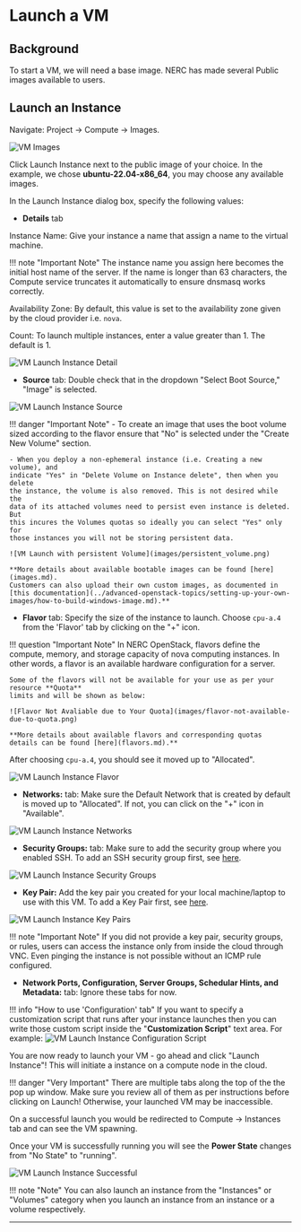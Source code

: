 # Launch a VM

## Background

To start a VM, we will need a base image.  NERC has made several Public images
available to users.

## Launch an Instance

Navigate: Project -> Compute -> Images.

![VM Images](images/vm_images.png)

Click Launch Instance next to the public image of your choice. In the example,
we chose **ubuntu-22.04-x86_64**, you may choose any available images.

In the Launch Instance dialog box, specify the following values:

- **Details** tab

Instance Name: Give your instance a name that assign a name to the virtual machine.

!!! note "Important Note"
    The instance name you assign here becomes the initial host name of the server.
    If the name is longer than 63 characters, the Compute service truncates it
    automatically to ensure dnsmasq works correctly.

Availability Zone: By default, this value is set to the availability zone given
by the cloud provider i.e. `nova`.

Count: To launch multiple instances, enter a value greater than 1. The default
is 1.

![VM Launch Instance Detail](images/vm_launch_details.png)

- **Source** tab: Double check that in the dropdown "Select Boot Source,"
"Image" is selected.

![VM Launch Instance Source](images/launch_source.png)

!!! danger "Important Note"
    - To create an image that uses the boot volume sized according to the flavor
    ensure that "No" is selected under the "Create New Volume" section.

    - When you deploy a non-ephemeral instance (i.e. Creating a new volume), and
    indicate "Yes" in "Delete Volume on Instance delete", then when you delete
    the instance, the volume is also removed. This is not desired while the
    data of its attached volumes need to persist even instance is deleted. But
    this incures the Volumes quotas so ideally you can select "Yes" only for
    those instances you will not be storing persistent data.

    ![VM Launch with persistent Volume](images/persistent_volume.png)

    **More details about available bootable images can be found [here](images.md).
    Customers can also upload their own custom images, as documented in
    [this documentation](../advanced-openstack-topics/setting-up-your-own-images/how-to-build-windows-image.md).**

- **Flavor** tab: Specify the size of the instance to launch. Choose `cpu-a.4`
from the 'Flavor' tab by clicking on the "+" icon.

!!! question "Important Note"
    In NERC OpenStack, flavors define the compute, memory, and storage
    capacity of nova computing instances. In other words, a flavor is an
    available hardware configuration for a server.

    Some of the flavors will not be available for your use as per your resource **Quota**
    limits and will be shown as below:

    ![Flavor Not Avaliable due to Your Quota](images/flavor-not-available-due-to-quota.png)

    **More details about available flavors and corresponding quotas
    details can be found [here](flavors.md).**

After choosing `cpu-a.4`, you should see it moved up to "Allocated".

![VM Launch Instance Flavor](images/launch_flavor.png)

- **Networks:** tab: Make sure the Default Network that is created by default is
moved up to "Allocated". If not, you can click on the "+" icon in "Available".

![VM Launch Instance Networks](images/launch_networks.png)

- **Security Groups:** tab: Make sure to add the security group where you
enabled SSH. To add an SSH security group first, see [here](../access-and-security/security-groups.md).

![VM Launch Instance Security Groups](images/launch_security_groups.png)

- **Key Pair:** Add the key pair you created for your local machine/laptop to
use with this VM. To add a Key Pair first, see [here](../access-and-security/create-a-key-pair.md).

![VM Launch Instance Key Pairs](images/launch_security_key_pairs.png)

!!! note "Important Note"
    If you did not provide a key pair, security groups, or rules, users can
    access the instance only from inside the cloud through VNC. Even pinging the
    instance is not possible without an ICMP rule configured.

- **Network Ports, Configuration, Server Groups, Schedular Hints, and
Metadata:** tab: Ignore these tabs for now.

!!! info "How to use 'Configuration' tab"
    If you want to specify a customization script that runs after your instance
    launches then you can write those custom script inside the
    "**Customization Script**" text area. For example:
    ![VM Launch Instance Configuration Script](images/instance_configuration.png)

You are now ready to launch your VM - go ahead and click "Launch Instance"!
This will initiate a instance on a compute node in the cloud.

!!! danger "Very Important"
    There are multiple tabs along the top of the the pop up window. Make sure
    you review all of them as per instructions before clicking on Launch!
    Otherwise, your launched VM may be inaccessible.

On a successful launch you would be redirected to Compute -> Instances tab and
can see the VM spawning.

Once your VM is successfully running you will see the **Power State** changes
from "No State" to "running".

![VM Launch Instance Successful](images/running_instance.png)

!!! note "Note"
    You can also launch an instance from the "Instances" or "Volumes" category
    when you launch an instance from an instance or a volume respectively.

---
